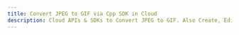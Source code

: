 ---title: Convert JPEG to GIF via Cpp SDK in Clouddescription: Cloud APIs & SDKs to Convert JPEG to GIF. Also Create, Edit & Render Microsoft Word & OpenOffice documents in the Cloud.---